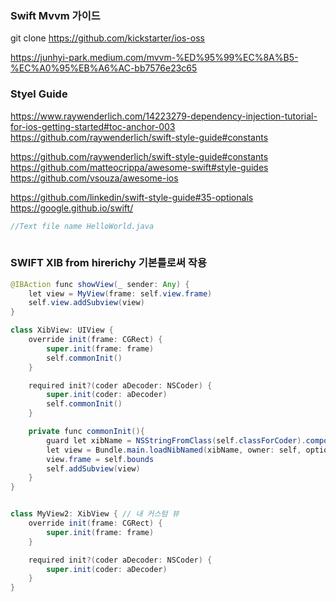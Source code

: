 ### Swift Mvvm 가이드
git clone https://github.com/kickstarter/ios-oss

https://junhyi-park.medium.com/mvvm-%ED%95%99%EC%8A%B5-%EC%A0%95%EB%A6%AC-bb7576e23c65

### Styel Guide 
https://www.raywenderlich.com/14223279-dependency-injection-tutorial-for-ios-getting-started#toc-anchor-003
https://github.com/raywenderlich/swift-style-guide#constants

https://github.com/raywenderlich/swift-style-guide#constants
https://github.com/matteocrippa/awesome-swift#style-guides
https://github.com/vsouza/awesome-ios

https://github.com/linkedin/swift-style-guide#35-optionals
https://google.github.io/swift/ 

```java
//Text file name HelloWorld.java
 
```

### SWIFT XIB from hirerichy 기본틀로써 작용
```java
@IBAction func showView(_ sender: Any) {
    let view = MyView(frame: self.view.frame)
    self.view.addSubview(view)
}

class XibView: UIView {
    override init(frame: CGRect) {
        super.init(frame: frame)
        self.commonInit()
    }

    required init?(coder aDecoder: NSCoder) {
        super.init(coder: aDecoder)
        self.commonInit()
    }

    private func commonInit(){
        guard let xibName = NSStringFromClass(self.classForCoder).components(separatedBy: ".").last else { return }
        let view = Bundle.main.loadNibNamed(xibName, owner: self, options: nil)?.first as! UIView
        view.frame = self.bounds
        self.addSubview(view)
    }
}


class MyView2: XibView { // 내 커스텀 뷰
    override init(frame: CGRect) {
        super.init(frame: frame)
    }

    required init?(coder aDecoder: NSCoder) {
        super.init(coder: aDecoder)
    }
}
```

 